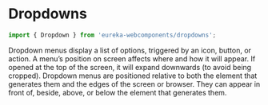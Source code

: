 
# Dropdowns

```js
import { Dropdown } from 'eureka-webcomponents/dropdowns';
```


<!-- Brief summary of what the component is, and what it's for. -->

Dropdown menus display a list of options, triggered by an icon, button, or action. A menu’s position on screen affects where and how it will appear. If opened at the top of the screen, it will expand downwards (to avoid being cropped). Dropdown menus are positioned relative to both the element that generates them and the edges of the screen or browser. They can appear in front of, beside, above, or below the element that generates them.




<!-- STORY -->






<!-- STORY HIDE START -->



<!-- STORY HIDE END -->



